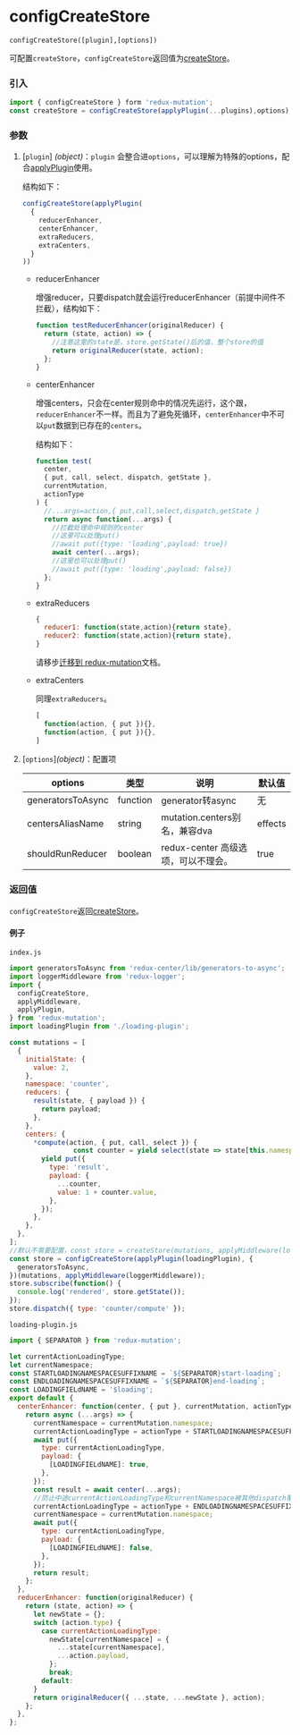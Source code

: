 # configCreateStore

```
configCreateStore([plugin],[options])
```

可配置`createStore`，`configCreateStore`返回值为[createStore](/docs/api/createStore)。

### 引入

```js
import { configCreateStore } form 'redux-mutation';
const createStore = configCreateStore(applyPlugin(...plugins),options);
```

### 参数

1. [`plugin`] *(object)*：`plugin` 会整合进`options`，可以理解为特殊的options，配合[applyPlugin](/docs/api/applyPlugin)使用。

   结构如下：

   ```js
   configCreateStore(applyPlugin(
     {
       reducerEnhancer,
       centerEnhancer,
       extraReducers,
       extraCenters,
     }
   ))
   ```

   - reducerEnhancer

     增强reducer，只要dispatch就会运行reducerEnhancer（前提中间件不拦截），结构如下：

     ```js
     function testReducerEnhancer(originalReducer) {
       return (state, action) => {
         //注意这里的state是，store.getState()后的值，整个store的值
         return originalReducer(state, action);
       };
     }
     ```

   - centerEnhancer

     增强centers，只会在center规则命中的情况先运行，这个跟，`reducerEnhancer`不一样。而且为了避免死循环，`centerEnhancer`中不可以`put`数据到已存在的`centers`。

     结构如下：

     ```js
     function test(
       center,
       { put, call, select, dispatch, getState },
       currentMutation,
       actionType
     ) {
       //...args=action,{ put,call,select,dispatch,getState }
       return async function(...args) {
         //拦截处理命中规则的center
         //这里可以处理put()
         //await put({type: 'loading',payload: true})
         await center(...args);
         //这里也可以处理put()
         //await put({type: 'loading',payload: false})
       };
     }
     
     ```

   - extraReducers

     ```js
     {
       reducer1: function(state,action){return state},
       reducer2: function(state,action){return state},
     }
     ```

     请移步[迁移到 redux-mutation](/docs/other/migrating.md)文档。

   - extraCenters

     同理`extraReducers`。

     ```js
     [
       function(action, { put }){},
       function(action, { put }){},
     ]
     ```

2. [`options`]*(object)*：配置项

   | options           | 类型     | 说明                                | 默认值  |
   | ----------------- | -------- | ----------------------------------- | ------- |
   | generatorsToAsync | function | generator转async                    | 无      |
   | centersAliasName  | string   | mutation.centers别名，兼容dva | effects |
   | shouldRunReducer  | boolean  | redux-center 高级选项，可以不理会。 | true    |

### 返回值

`configCreateStore`返回[createStore](/docs/api/createStore)。

#### 例子

`index.js`

```js
import generatorsToAsync from 'redux-center/lib/generators-to-async';
import loggerMiddleware from 'redux-logger';
import {
  configCreateStore,
  applyMiddleware,
  applyPlugin,
} from 'redux-mutation';
import loadingPlugin from './loading-plugin';

const mutations = [
  {
    initialState: {
      value: 2,
    },
    namespace: 'counter',
    reducers: {
      result(state, { payload }) {
        return payload;
      },
    },
    centers: {
      *compute(action, { put, call, select }) {
				const counter = yield select(state => state[this.namespace]);
        yield put({
          type: 'result',
          payload: {
            ...counter,
            value: 1 + counter.value,
          },
        });
      },
    },
  },
];
//默认不需要配置，const store = createStore(mutations, applyMiddleware(loggerMiddleware))
const store = configCreateStore(applyPlugin(loadingPlugin), {
  generatorsToAsync,
})(mutations, applyMiddleware(loggerMiddleware));
store.subscribe(function() {
  console.log('rendered', store.getState());
});
store.dispatch({ type: 'counter/compute' });
```

`loading-plugin.js`

```js
import { SEPARATOR } from 'redux-mutation';

let currentActionLoadingType;
let currentNamespace;
const STARTLOADINGNAMESPACESUFFIXNAME = `${SEPARATOR}start-loading`;
const ENDLOADINGNAMESPACESUFFIXNAME = `${SEPARATOR}end-loading`;
const LOADINGFIELdNAME = '$loading';
export default {
  centerEnhancer: function(center, { put }, currentMutation, actionType) {
    return async (...args) => {
      currentNamespace = currentMutation.namespace;
      currentActionLoadingType = actionType + STARTLOADINGNAMESPACESUFFIXNAME;
      await put({
        type: currentActionLoadingType,
        payload: {
          [LOADINGFIELdNAME]: true,
        },
      });
      const result = await center(...args);
      //防止中途currentActionLoadingType和currentNamespace被其他dispatch覆盖。
      currentActionLoadingType = actionType + ENDLOADINGNAMESPACESUFFIXNAME;
      currentNamespace = currentMutation.namespace;
      await put({
        type: currentActionLoadingType,
        payload: {
          [LOADINGFIELdNAME]: false,
        },
      });
      return result;
    };
  },
  reducerEnhancer: function(originalReducer) {
    return (state, action) => {
      let newState = {};
      switch (action.type) {
        case currentActionLoadingType:
          newState[currentNamespace] = {
            ...state[currentNamespace],
            ...action.payload,
          };
          break;
        default:
      }
      return originalReducer({ ...state, ...newState }, action);
    };
  },
};
```



